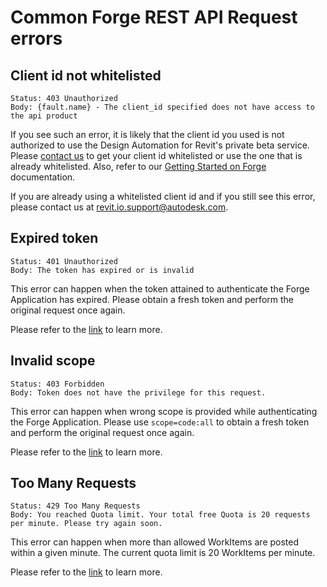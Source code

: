 # Common Forge REST API Request errors

## Client id not whitelisted
```
Status: 403 Unauthorized
Body: {fault.name} - The client_id specified does not have access to the api product
```
If you see such an error, it is likely that the client id you used is not authorized to use the Design Automation for Revit's private beta service. Please [contact us](mailto:revit.io.support@autodesk.com) to get your client id whitelisted or use the one that is already whitelisted. Also, refer to our [Getting Started on Forge](Forge.md#creating-a-forge-app) documentation.

If you are already using a whitelisted client id and if you still see this error, please contact us at [revit.io.support@autodesk.com](mailto:revit.io.support@autodesk.com).


## Expired token
```
Status: 401 Unauthorized
Body: The token has expired or is invalid
```
This error can happen when the token attained to authenticate the Forge Application has expired. Please obtain a fresh token and perform the original request once again.

Please refer to the [link](Forge.md#authentication) to learn more.

## Invalid scope
```
Status: 403 Forbidden
Body: Token does not have the privilege for this request.
```
This error can happen when wrong scope is provided while authenticating the Forge Application. Please use `scope=code:all` to obtain a fresh token and perform the original request once again.

Please refer to the [link](Forge.md#authentication) to learn more.

## Too Many Requests
```
Status: 429 Too Many Requests
Body: You reached Quota limit. Your total free Quota is 20 requests per minute. Please try again soon.
```
This error can happen when more than allowed WorkItems are posted within a given minute. The current quota limit is 20 WorkItems per minute.

Please refer to the [link](QuotasAndRestrictions.md#workitem-limits) to learn more.

